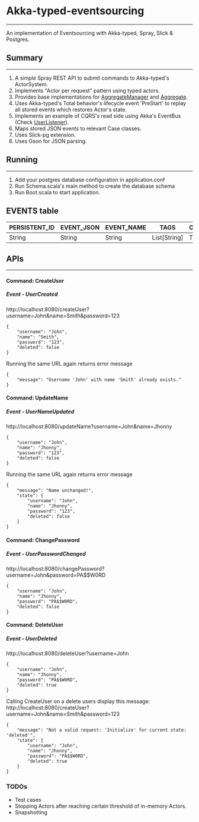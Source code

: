 # Akka-typed-eventsourcing
----

An implementation of Eventsourcing with Akka-typed, Spray, Slick & Postgres.

## Summary
----

1. A simple Spray REST API to submit commands to Akka-typed's ActorSystem.
2. Implements "Actor per request" pattern using typed actors.
3. Provides base implementations for [AggregateManager](https://github.com/simerplaha/akka-typed-eventsourcing/blob/master/src/main/scala/aggregate/base/AggregateManager.scala) and [Aggregate](https://github.com/simerplaha/akka-typed-eventsourcing/blob/master/src/main/scala/aggregate/base/Aggregate.scala).
4. Uses Akka-typed's Total behavior's lifecycle event 'PreStart' to replay all stored events which restores Actor's state.
5. Implements an example of CQRS's read side using Akka's EventBus (Check [UserListener](https://github.com/simerplaha/akka-typed-eventsourcing/blob/master/src/main/scala/read/UserListener.scala)).
5. Maps stored JSON events to relevant Case classes.
6. Uses Slick-pg extension.
7. Uses Gson for JSON parsing.

## Running 
---

1. Add your postgres database configuration in application.conf
2. Run Schema.scala's main method to create the database schema
3. Run Boot.scala to start application.

## EVENTS table

PERSISTENT_ID  |   EVENT_JSON  | EVENT_NAME | TAGS | CREATE_TIME
-------------- | ------------- | ---------- | ---- | -----------
String         |    String     |   String   | List[String] | Timestamp


## APIs
---

#### Command: CreateUser
##### Event - UserCreated

http://localhost:8080/createUser?username=John&name=Smith&password=123

    {
        "username": "John",
        "name": "Smith",
        "password": "123",
        "deleted": false
    }

Running the same URL again returns error message
    
    {
        "message": "Username 'John' with name 'Smith' already exists."
    }

#### Command: UpdateName
##### Event - UserNameUpdated

http://localhost:8080/updateName?username=John&name=Jhonny

    {
        "username": "John",
        "name": "Jhonny",
        "password": "123",
        "deleted": false
    }
    
Running the same URL again returns error message

    {
        "message": "Name unchanged!",
        "state": {
            "username": "John",
            "name": "Jhonny",
            "password": "123",
            "deleted": false
        }
    }
    
#### Command: ChangePassword
##### Event - UserPasswordChanged

http://localhost:8080/changePassword?username=John&password=PA$$W0RD

    {
        "username": "John",
        "name": "Jhonny",
        "password": "PA$$W0RD",
        "deleted": false
    }

#### Command: DeleteUser
##### Event - UserDeleted

http://localhost:8080/deleteUser?username=John

    {
        "username": "John",
        "name": "Jhonny",
        "password": "PA$$W0RD",
        "deleted": true
    }

Calling CreateUser on a delete users display this message: http://localhost:8080/createUser?username=John&name=Smith&password=123

    {
        "message": "Not a valid request: 'Initialize' for current state: 'deleted'",
        "state": {
            "username": "John",
            "name": "Jhonny",
            "password": "PA$$W0RD",
            "deleted": true
        }
    }
    
### TODOs
- Test cases
- Stopping Actors after reaching certain threshold of in-memory Actors.
- Snapshotting
